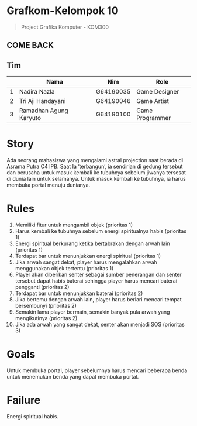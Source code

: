 # Grafkom-Kelompok 10
> Project Grafika Komputer - KOM300
## COME BACK

## Tim 
<table>
    <thead>
        <tr>
            <th></th>
            <th>Nama</th>
            <th>Nim</th>
            <th>Role</th>
        </tr>
    </thead>
    <tbody>
        <tr>
            <td>1</td>
            <td>Nadira Nazla</td>
            <td>G64190035</td>
            <td>Game Designer</td>
        </tr>
        <tr>
            <td>2</td>
            <td>Tri Aji Handayani</td>
            <td>G64190046</td>
            <td>Game Artist</td>
        </tr>
        <tr>
            <td>3</td>
            <td>Ramadhan Agung Karyuto</td>
            <td>G64190100</td>
            <td>Game Programmer</td>
        </tr>
    
</table>

# Story
Ada seorang mahasiswa yang mengalami astral projection saat berada di Asrama Putra C4 IPB. Saat Ia ‘terbangun’, ia sendirian di gedung tersebut dan berusaha untuk masuk kembali ke tubuhnya sebelum jiwanya tersesat di dunia lain untuk selamanya. Untuk masuk kembali ke tubuhnya, ia harus membuka portal menuju dunianya.

# Rules
1. Memiliki fitur untuk mengambil objek (prioritas 1)
2. Harus kembali ke tubuhnya sebelum energi spiritualnya habis (prioritas 1)
3. Energi spiritual berkurang ketika bertabrakan dengan arwah lain (prioritas 1)
4. Terdapat bar untuk menunjukkan energi spiritual (prioritas 1)
5. Jika arwah sangat dekat, player harus mengalahkan arwah menggunakan objek tertentu (prioritas 1)
6. Player akan diberikan senter sebagai sumber penerangan dan senter tersebut dapat habis baterai sehingga player harus mencari baterai pengganti (prioritas 2)
7. Terdapat bar untuk menunjukkan baterai (prioritas 2)
8. Jika bertemu dengan arwah lain, player harus berlari mencari tempat bersembunyi (prioritas 2)
9. Semakin lama player bermain, semakin banyak pula arwah yang mengikutinya (prioritas 2)
10. Jika ada arwah yang sangat dekat, senter akan menjadi SOS (prioritas 3)

# Goals
Untuk membuka portal, player sebelumnya harus mencari beberapa benda untuk menemukan benda yang dapat membuka portal.

# Failure
Energi spiritual habis.

